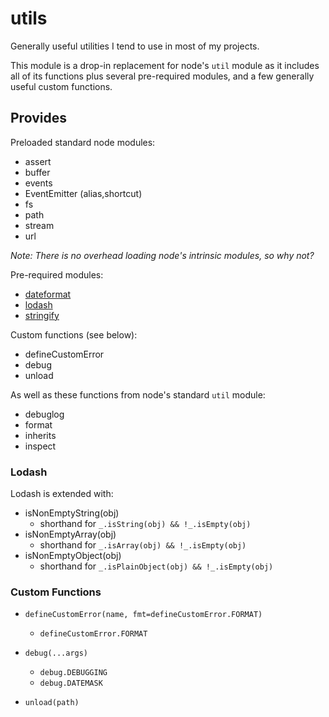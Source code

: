 # utils

Generally useful utilities I tend to use in most of my projects.

This module is a drop-in replacement for node's `util` module as it includes all of its functions plus several pre-required modules, and a few generally useful custom functions.

## Provides

Preloaded standard node modules:

- assert
- buffer
- events
- EventEmitter (alias,shortcut)
- fs
- path
- stream
- url

*Note: There is no overhead loading node's intrinsic modules, so why not?*

Pre-required modules:

- [dateformat](https://www.npmjs.com/package/dateformat)
- [lodash](https://www.npmjs.com/package/lodash)
- [stringify](https://www.npmjs.com/package/json-stringify-safe)

Custom functions (see below):

- defineCustomError
- debug
- unload

As well as these functions from node's standard `util` module:

- debuglog
- format
- inherits
- inspect

### Lodash

Lodash is extended with: 

- isNonEmptyString(obj)
    - shorthand for `_.isString(obj) && !_.isEmpty(obj)`
- isNonEmptyArray(obj)  
    - shorthand for `_.isArray(obj) && !_.isEmpty(obj)`
- isNonEmptyObject(obj)
    - shorthand for `_.isPlainObject(obj) && !_.isEmpty(obj)`

### Custom Functions

- `defineCustomError(name, fmt=defineCustomError.FORMAT)`
    - `defineCustomError.FORMAT`

- `debug(...args)`
    - `debug.DEBUGGING`
    - `debug.DATEMASK`

- `unload(path)`


